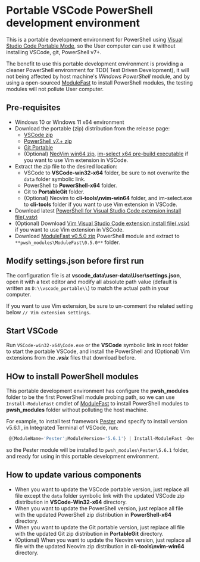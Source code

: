 # Portable VSCode PowerShell development environment

This is a portable development environment for PowerShell using [Visual Studio Code Portable Mode](https://code.visualstudio.com/docs/editor/portable), so the User computer can use it without installing VSCode, git, PowerShell v7+.

The benefit to use this portable development environment is providing a cleaner PowerShell environment for TDD( Test Driven Development), it will not being affected by host machine's *Windows PowerShell* module, and by using a open-sourced [ModuleFast](https://github.com/JustinGrote/ModuleFast) to install PowerShell modules, the testing modules will not pollute User computer.

## Pre-requisites

- Windows 10 or Windows 11 x64 environment
- Download the portable (zip) distribution from the release page:
  - [VSCode zip](https://code.visualstudio.com/download)
  - [PowerShell v7.+ zip](https://github.com/PowerShell/PowerShell/releases/tag/v7.4.5)
  - [Git Portable](https://git-scm.com/downloads/win)
  - (Optional) [NeoVim win64 zip](https://github.com/neovim/neovim/releases/tag/v0.10.1), [im-select x64 pre-build executable](https://github.com/daipeihust/im-select/tree/master/win/out/x64) if you want to use Vim extension in VSCode.
- Extract the zip file to the desired location:
  - VSCode to **VSCode-win32-x64** folder, be sure to not overwrite the `data` folder symbolic link.
  - PowerShell to **PowerShell-x64** folder.
  - Git to **PortableGit** folder.
  - (Optional) Neovim to **cli-tools\nvim-win64** folder, and im-select.exe to **cli-tools** folder if you want to use Vim extension in VSCode.
- Download latest [PowerShell for Visual Studio Code extension install file(*.vsix*)](https://github.com/PowerShell/vscode-powershell/releases/)
- (Optional) Download [Vim Visual Studio Code extension install file(*.vsix*)](https://marketplace.visualstudio.com/items?itemName=vscodevim.vim) if you want to use Vim extension in VSCode.
- Download [ModuleFast v0.5.0 zip](https://github.com/JustinGrote/ModuleFast/releases/tag/v0.5.0) PowerShell module and extract to `**pwsh_modules\ModuleFast\0.5.0**` folder.

## Modify settings.json before first run

The configuration file is at  **vscode_data\user-data\User\settings.json**, open it with a text editor and modify all absolute path value (default is written as `D:\\vscode_portable\\`) to match the actual path in your computer.

If you want to use Vim extension, be sure to un-comment the related setting below `// Vim extension settings`.

## Start VSCode

Run `VSCode-win32-x64\Code.exe` or the **VSCode** symbolic link in root folder to start the portable VSCode, and install the PowerShell and (Optional) Vim extensions from the ***.vsix*** files that download before.

## HOw to install PowerShell modules

This portable development environment has configure the **pwsh_modules** folder to be the first PowerShell module probing path, so we can use `Install-ModuleFast` cmdlet of [ModuleFast](https://github.com/JustinGrote/ModuleFast) to install PowerShell modules to **pwsh_modules** folder without polluting the host machine.

For example, to install test framework [Pester](https://pester.dev/) and specify to install version v5.6.1 , in Integrated Terminal of VSCode, run:

```powershell
 @{ModuleName='Pester';ModuleVersion='5.6.1'} | Install-ModuleFast -Destination D:\vscode_portable\pwsh_modules
```

so the Pester module will be installed to `pwsh_modules\Pester\5.6.1` folder, and ready for using in this portable development environment.

## How to update various components

- When you want to update the VSCode portable version, just replace all file except the `data` folder symbolic link with the updated VSCode zip distribution in **VSCode-Win32-x64** directory.
- When you want to update the PowerShell version, just replace all file with the updated PowerShell zip distribution in **PowerShell-x64** directory.
- When you want to update the Git portable version, just replace all file with the updated Git zip distribution in **PortableGit** directory.
- (Optional) When you want to update the Neovim version, just replace all file with the updated Neovim zip distribution in **cli-tools\nvim-win64** directory.
